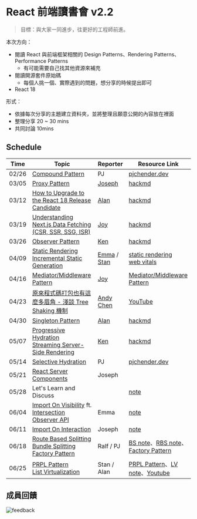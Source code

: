 # React 前端讀書會 v2.2

> 目標：與大家一同進步，往更好的工程師前進。

本次方向：

- 閱讀 React 與前端框架相關的 Design Patterns、Rendering Patterns、Performance Patterns
  - 有可能需要自己找其他資源來補充
- 閱讀開源套件原始碼
  - 每個人挑一個、實際遇到的問題，想分享的時候提出即可
- React 18

形式：

- 依據每次分享的主題建立資料夾，並將整理且願意公開的內容放在裡面
- 整理分享 20 ~ 30 mins
- 共同討論 10mins

## Schedule

| Time  | Topic                                                        | Reporter                                                     | Resource Link                                                |
| ----- | ------------------------------------------------------------ | ------------------------------------------------------------ | ------------------------------------------------------------ |
| 02/26 | [Compound Pattern](https://www.patterns.dev/posts/compound-pattern/) | PJ                                                           | [pjchender.dev](https://pjchender.dev/react/react-compound-component-pattern) |
| 03/05 | [Proxy Pattern](https://www.patterns.dev/posts/proxy-pattern/) | [Joseph](https://github.com/joseph2068)                      | [hackmd](https://hackmd.io/bZaCFJKTRMqR_rBqEkBFvg?view)      |
| 03/12 | [How to Upgrade to the React 18 Release Candidate](https://reactjs.org/blog/2022/03/08/react-18-upgrade-guide.html) | [Alan](https://github.com/ChaoTzuJung)                       | [hackmd](https://hackmd.io/mzTXi3yqQLqpy-qgV9GO5A?view)      |
| 03/19 | [Understanding Next.js Data Fetching (CSR, SSR, SSG, ISR)](https://theodorusclarence.com/blog/nextjs-fetch-method) | [Joy](https://github.com/CodewJoy)                           | [hackmd](https://hackmd.io/aCjbg0QtQrqCYoe_wugfBw)           |
| 03/26 | [Observer Pattern](https://www.patterns.dev/posts/observer-pattern/) | [Ken](https://github.com/YouMinTW)                           | [hackmd](https://hackmd.io/@SyqQnpPDTG-JiscjHKTJKA/r1OQyDnMc) |
| 04/09 | [Static Rendering](https://www.patterns.dev/posts/static-rendering/)<br />[Incremental Static Generation](https://www.patterns.dev/posts/incremental-static-rendering/) | [Emma](https://github.com/ecolip) / [Stan](https://github.com/tonytonitone6) | [static rendering](https://hackmd.io/XSZKpM2-SwO-jwFhcVXmsw?view)<br />[web vitals](https://hackmd.io/@uPufHjxhQAmlTe97F-tNXQ/SyV9VEjMc) |
| 04/16 | [Mediator/Middleware Pattern](https://www.patterns.dev/posts/mediator-pattern/) | [Joy](https://github.com/CodewJoy)                           | [Mediator/Middleware Pattern](https://hackmd.io/Qbt8cV2VTH6drNNCmUpunQ?view) |
| 04/23 | [原來程式碼打包也有這麼多眉角 - 淺談 Tree Shaking 機制](https://medium.com/starbugs/%E5%8E%9F%E4%BE%86%E7%A8%8B%E5%BC%8F%E7%A2%BC%E6%89%93%E5%8C%85%E4%B9%9F%E6%9C%89%E9%80%99%E9%BA%BC%E5%A4%9A%E7%9C%89%E8%A7%92-%E6%B7%BA%E8%AB%87-tree-shaking-%E6%A9%9F%E5%88%B6-8375d35d87b2) | [Andy Chen](https://medium.com/@w5151381guy)                 | [YouTube](https://youtu.be/n1LVRdKVfB8)                      |
| 04/30 | [Singleton Pattern](https://www.patterns.dev/posts/singleton-pattern/) | [Alan](https://github.com/ChaoTzuJung)                       | [hackmd](https://hackmd.io/@alan25sprout/Hy4nFp_B9)          |
| 05/07 | [Progressive Hydration](https://www.patterns.dev/posts/progressive-hydration/)   <br /> [Streaming Server-Side Rendering](https://www.patterns.dev/posts/ssr/) | [Ken](https://github.com/YouMinTW)                           | [hackmd](https://hackmd.io/@SyqQnpPDTG-JiscjHKTJKA/BkNYAnQ8c) |
| 05/14 | [Selective Hydration](https://www.patterns.dev/posts/react-selective-hydration/) | PJ                                                           | [pjchender.dev](https://pjchender.dev/react/note-react-rendering-pattern/) |
| 05/21 | [React Server Components](https://www.patterns.dev/posts/react-server-components/) | Joseph                                                       |                                                              |
| 05/28 | Let's Learn and Discuss                                      |                                                              | [note](./note_React18_and_SSR.md)                            |
| 06/04 | [Import On Visibility](https://www.patterns.dev/posts/import-on-visibility/) ft. [Intersection Observer API](https://developer.mozilla.org/en-US/docs/Web/API/Intersection_Observer_API) | Emma                                                         | [note](https://hackmd.io/@Emmacheng/SyQInMaI9)               |
| 06/11 | [Import On Interaction](https://www.patterns.dev/posts/import-on-interaction/) | Joseph                                                       | [note](https://hackmd.io/@joseph2068/rkxgTTudq)              |
| 06/18 | [Route Based Splitting](https://www.patterns.dev/posts/route-based/)<br />[Bundle Splitting](https://www.patterns.dev/posts/bundle-splitting/)<br />[Factory Pattern](https://www.patterns.dev/posts/factory-pattern/) | Ralf / PJ                                                    | [BS note](https://hackmd.io/@k6ZVTtzSRiWCmssaGNPblw/r1DtSCcdc)、[RBS note](https://hackmd.io/@k6ZVTtzSRiWCmssaGNPblw/ByBcO7oY5)、[Factory Pattern](https://pjchender.dev/pattern/design-pattern-factory) |
| 06/25 | [PRPL Pattern](https://www.patterns.dev/posts/prpl/)<br />[List Virtualization](https://www.patterns.dev/posts/virtual-lists/) | Stan / Alan                               |[PRPL Pattern](https://hackmd.io/YbKVD-DsRBiHrxKdJ-jzMQ?both)、[LV note](./note_React18_and_SSR.md)、[Youtube](https://youtu.be/q-Unan9oTSU)                                                             |

## 成員回饋

![feedback](https://i.imgur.com/CoIVQnw.png)
